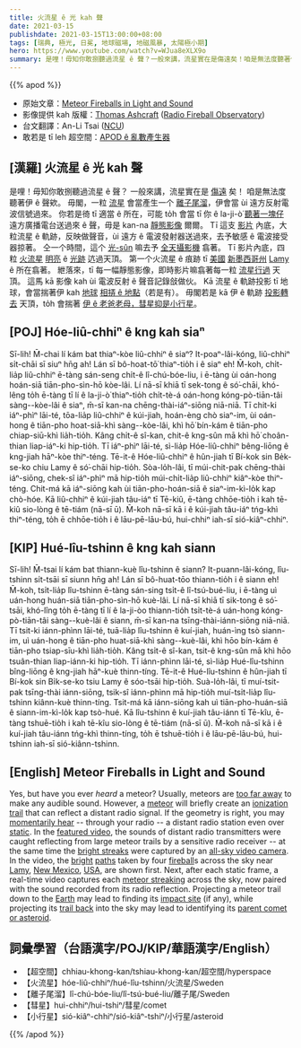 ```yaml
---
title: 火流星 ê 光 kah 聲
date: 2021-03-15
publishdate: 2021-03-15T13:00:00+08:00
tags: [瑞典, 極光, 日冕, 地球磁場, 地磁風暴, 太陽極小期]
hero: https://www.youtube.com/watch?v=WJua8eXLX9o
summary: 是哩！毋知你敢捌聽過流星 ê 聲？一般來講，流星實在是傷遠矣！咱是無法度聽著伊 ê 聲欸。毋閣，一粒流星會當產生一个離子尾溜，伊會當 ùi 遠方反射電波信號過來。
---
```


{{% apod %}}

- 原始文章：[Meteor Fireballs in Light and Sound](https://apod.nasa.gov/apod/ap210315.html)
- 影像提供 kah 版權：[Thomas Ashcraft][Thomas Ashcraft] ([Radio Fireball Observatory][Radio Fireball Observatory])
- 台文翻譯：An-Li Tsai ([NCU](https://www.astro.ncu.edu.tw))
- 敢若是 tī leh 超空間：[APOD ê 亂數產生器][Random APOD Generator]

## [漢羅] 火流星 ê 光 kah 聲

是哩！毋知你敢捌聽過流星 ê 聲？
一般來講，流星實在是 [傷遠][too far away] 矣！
咱是無法度聽著伊 ê 聲欸。
毋閣，一粒 [流星][meteor] 會當產生一个 [離子尾溜][ionization trail]，伊會當 ùi 遠方反射電波信號過來。
你若是徛 tī 適當 ê 所在，可能 to̍h 會當 tī 你 ê la-ji-ò͘ [聽著一塊仔][momentarily hear] 遠方廣播電台送過來 ê 聲，毋是 kan-na [靜態影像][static] 爾爾。
Tī 這支 [影片][featured video] 內底，大粒流星 ê 軌跡，反映做聲音，ùi 遠方 ê 電波發射器送過來，去予敏感 ê 電波接受器掠著。
仝一个時間，這个 [光-sûn][bright streaks] 嘛去予 [全天攝影機][all-sky video camera] 翕著。
Tī 影片內底，四粒 [火流星][fireball] [明亮][bright] ê [光跡][paths] 迒過天頂。
第一个火流星 ê 痕跡 tī [美國][USA] [新墨西哥州][New Mexico] [Lamy][Lamy] ê 所在翕著。
紲落來，tī 每一幅靜態影像，即時影片嘛翕著每一粒 [流星行過][meteor streaking] 天頂。
這馬 kā 影像 kah ùi 電波反射 ê 聲音記錄敆做伙。
Kā 流星 ê 軌跡投影 tī 地球，會當揣著伊 kah [地球][Earth] [相挵 ê 地點][impact site]（若是有）。
毋閣若是 kā 伊 ê 軌跡 [投影轉去][trail back] 天頂，to̍h 會揣著 [伊 ê 老爸老母，彗星抑是小行星][parent comet or asteroid]。

## [POJ] Hóe-liû-chhiⁿ ê kng kah siaⁿ

Sī-lih! M̄-chai lí kám bat thiaⁿ-kòe liû-chhiⁿ ê siaⁿ?
It-poaⁿ-lâi-kóng, liû-chhiⁿ si̍t-chāi sī siuⁿ hn̄g ah!
Lán sī bô-hoat-tō͘ thiaⁿ-tio̍h i ê siaⁿ eh!
M̄-koh, chi̍t-lia̍p liû-chhiⁿ ē-tàng sán-seng chi̍t-ê lî-chú-bóe-liu, i ē-tàng ùi oán-hong hoán-siā tiān-pho-sìn-hō kòe-lâi.
Lí nā-sī khiā tī sek-tong ê só͘-chāi, khó-lêng to̍h ē-tàng tī lí ê la-ji-ò͘ thiaⁿ-tio̍h chi̍t-tè-á oán-hong kóng-pò-tiān-tâi sàng--kòe-lâi ê siaⁿ, m̄-sī kan-na chēng-thài-iáⁿ-siōng niā-niā.
Tī chit-ki iáⁿ-phìⁿ lāi-té, tōa-lia̍p liû-chhiⁿ ê kúi-jiah, hoán-èng chò siaⁿ-im, ùi oán-hong ê tiān-pho hoat-siā-khì sàng--kòe-lâi, khì hō͘ bín-kám ê tiān-pho chiap-siū-khì lia̍h-tio̍h.
Kâng chi̍t-ê sî-kan, chit-ê kng-sûn mā khì hō͘ choân-thian liap-iáⁿ-ki hip-tio̍h.
Tī iáⁿ-phìⁿ lāi-té, sì-lia̍p Hóe-liû-chhiⁿ bêng-liōng ê kng-jiah hāⁿ-kòe thiⁿ-téng.
Tē-it-ê Hóe-liû-chhiⁿ ê hûn-jiah tī Bí-kok sin Be̍k-se-ko chiu Lamy ê só͘-chāi hip-tio̍h.
Sòa-lo̍h-lâi, tī múi-chit-pak chēng-thài iáⁿ-siōng, chek-sî iáⁿ-phìⁿ mā hip-tio̍h múi-chi̍t-lia̍p liû-chhiⁿ kiâⁿ-kòe thiⁿ-téng.
Chit-má kā iáⁿ-siōng kah ùi tiān-pho-hoán-siā ê siaⁿ-im-kì-lo̍k kap chò-hóe.
Kā liû-chhiⁿ ê kúi-jiah tâu-iáⁿ tī Tē-kiû, ē-tàng chhōe-tio̍h i kah tē-kiû sio-lòng ê tē-tiám (nā-sī ū).
M̄-koh nā-sī kā i ê kúi-jiah tâu-iáⁿ tńg-khì thiⁿ-téng, to̍h ē chhōe-tio̍h i ê lāu-pē-lāu-bú, hui-chhiⁿ iah-sī sió-kiâⁿ-chhiⁿ.

## [KIP] Hué-lîu-tshinn ê kng kah siann

Sī-lih! M̄-tsai lí kám bat thiann-kuè lîu-tshinn ê siann?
It-puann-lâi-kóng, lîu-tshinn si̍t-tsāi sī siunn hn̄g ah!
Lán sī bô-huat-tōo thiann-tio̍h i ê siann eh!
M̄-koh, tsi̍t-lia̍p lîu-tshinn ē-tàng sán-sing tsi̍t-ê lî-tsú-bué-liu, i ē-tàng uì uán-hong huán-siā tiān-pho-sìn-hō kuè-lâi.
Lí nā-sī khiā tī sik-tong ê só͘-tsāi, khó-lîng to̍h ē-tàng tī lí ê la-ji-òo thiann-tio̍h tsi̍t-tè-á uán-hong kóng-pò-tiān-tâi sàng--kuè-lâi ê siann, m̄-sī kan-na tsīng-thài-iánn-siōng niā-niā.
Tī tsit-ki iánn-phìnn lāi-té, tuā-lia̍p lîu-tshinn ê kuí-jiah, huán-ìng tsò siann-im, uì uán-hong ê tiān-pho huat-siā-khì sàng--kuè-lâi, khì hōo bín-kám ê tiān-pho tsiap-sīu-khì lia̍h-tio̍h.
Kâng tsi̍t-ê sî-kan, tsit-ê kng-sûn mā khì hōo tsuân-thian liap-iánn-ki hip-tio̍h.
Tī iánn-phìnn lāi-té, sì-lia̍p Hué-lîu-tshinn bîng-liōng ê kng-jiah hāⁿ-kuè thinn-tíng.
Tē-it-ê Hué-lîu-tshinn ê hûn-jiah tī Bí-kok sin Bi̍k-se-ko tsiu Lamy ê sóo-tsāi hip-tio̍h.
Suà-lo̍h-lâi, tī muí-tsit-pak tsīng-thài iánn-siōng, tsik-sî iánn-phìnn mā hip-tio̍h muí-tsi̍t-lia̍p lîu-tshinn kiânn-kuè thinn-tíng.
Tsit-má kā iánn-siōng kah uì tiān-pho-huán-siā ê siann-im-kì-lo̍k kap tsò-hué.
Kā lîu-tshinn ê kuí-jiah tâu-iánn tī Tē-kîu, ē-tàng tshuē-tio̍h i kah tē-kîu sio-lòng ê tē-tiám (nā-sī ū).
M̄-koh nā-sī kā i ê kuí-jiah tâu-iánn tńg-khì thinn-tíng, to̍h ē tshuē-tio̍h i ê lāu-pē-lāu-bú, hui-tshinn iah-sī sió-kiânn-tshinn.


## [English] Meteor Fireballs in Light and Sound

Yes, but have you ever *heard* a meteor? Usually, meteors are [too far away][too far away] to make any audible sound. However, a [meteor][meteor] will briefly create an [ionization trail][ionization trail] that can reflect a distant radio signal. If the geometry is right, you may [momentarily hear][momentarily hear] -- through your radio -- a distant radio station even over [static][static]. In the [featured video][featured video], the sounds of distant radio transmitters were caught reflecting from large meteor trails by a sensitive radio receiver -- at the same time the [bright streaks][bright streaks] were captured by an [all-sky video camera][all-sky video camera]. In the video, the [bright][bright] [paths][paths] taken by four [fireball][fireball]s across the sky near [Lamy][Lamy], [New Mexico][New Mexico], [USA][USA], are shown first. Next, after each static frame, a real-time video captures each [meteor streaking][meteor streaking] across the sky, now paired with the sound recorded from its radio reflection. Projecting a meteor trail down to the [Earth][Earth] may lead to finding its [impact site][impact site] (if any), while projecting its [trail back][trail back] into the sky may lead to identifying its [parent comet or asteroid][parent comet or asteroid].

## 詞彙學習（台語漢字/POJ/KIP/華語漢字/English）

- 【超空間】chhiau-khong-kan/tshiau-khong-kan/超空間/hyperspace
- 【火流星】hóe-liû-chhiⁿ/hué-lîu-tshinn/火流星/Sweden
- 【離子尾溜】lî-chú-bóe-liu/lî-tsú-bué-liu/離子尾/Sweden
- 【彗星】hui-chhiⁿ/hui-tshiⁿ/彗星/comet
- 【小行星】sió-kiâⁿ-chhiⁿ/sió-kiâⁿ-tshiⁿ/小行星/asteroid

{{% /apod %}}

[Thomas Ashcraft]: mailto:ashcraft@heliotown.dot.com
[Radio Fireball Observatory]: http://www.heliotown.com/
[Random APOD Generator]: https://apod.nasa.gov/apod/random_apod.html
[too far away]: https://earthsky.org/space/whoosh-can-you-hear-a-meteor-streak-past
[meteor]: https://solarsystem.nasa.gov/asteroids-comets-and-meteors/meteors-and-meteorites/overview/
[ionization trail]: https://en.wikipedia.org/wiki/Meteor_burst_communications
[momentarily hear]: https://i.pinimg.com/originals/f3/aa/fd/f3aafd5b31e81165473be45d67383a33.jpg
[static]: https://www.scientificamerican.com/article/cosmic-radio-background/
[featured video]: http://www.heliotown.com/Fireballs.html
[bright streaks]: https://apod.nasa.gov/apod/ap011119.html
[all-sky video camera]: https://apod.nasa.gov/apod/ap090817.html
[bright]: https://apod.nasa.gov/apod/ap130218.html
[paths]: https://apod.nasa.gov/apod/ap110123.html
[fireball]: https://apod.nasa.gov//ap990219.html
[Lamy]: https://en.wikipedia.org/wiki/Lamy,_New_Mexico
[New Mexico]: https://youtu.be/unghDml5F_4
[USA]: https://www.cia.gov/the-world-factbook/countries/united-states/
[meteor streaking]: https://apod.nasa.gov/apod/ap200912.html
[Earth]: https://solarsystem.nasa.gov/planets/earth/overview/
[impact site]: https://apod.nasa.gov/apod/ap090328.html
[trail back]: https://www.discovermagazine.com/the-sciences/meteor-hunters-track-fireballs-in-the-night-sky
[parent comet or asteroid]: https://apod.nasa.gov/apod/ap180808.html

